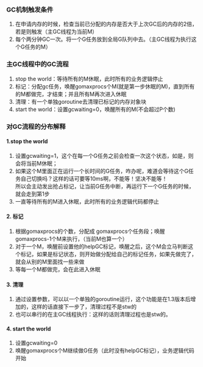 <!-- ### GO语言中年GC原理 -->

### GC机制触发条件
1.    在申请内存的时候，检查当前已分配的内存是否大于上次GC后的内存的2倍，若是则触发（主GC线程为当前M）
2.    每个两分钟GC一次。将一个G任务放到全局G队列中去。（主GC线程为执行这个G任务的M）
### 主GC线程中的GC流程
1. stop the world：等待所有的M休眠，此时所有的业务逻辑停止
2. 标记：分配gc任务，唤醒gomaxprocs个M(就是第一步休眠的M)，直到所有的M都做完，才结束；并且所有M再次进入休眠
3. 清理：有一个单独goroutine去清理已标记的内存对象块
4. start the world：设置gcwaiting=0，唤醒所有的M(不会超过P个数)

### 对GC流程的分布解释
#### 1.stop the world
1. 设置gcwaiting=1，这个在每一个G任务之前会检查一次这个状态，如是，则会将当前M休眠；
2. 如果这个M里面正在运行一个长时间的G任务，咋办呢，难道会等待这个G任务自己切换吗？这样的话可要等10ms啊，不能等！坚决不能等！  
所以会主动发出抢占标记，让当前G任务中断，再运行下一个G任务的时候，就会走到第1步 
3. 一直等待所有的M进入休眠，此时所有的业务逻辑代码都停止

#### 2. 标记
1. 根据gomaxprocs的个数，分配成 gomaxprocs个任务段；唤醒gomaxprocs-1个M来执行，（当前M也算一个）
2. 对于一个M，唤醒前设置他的helpGC标记，唤醒之后，这个M会立马判断这个标记，如果是标记状态，则开始做分配给自己的标记任务，如果先做完了，就会从别的M里面找一些来做
3. 等每一个M都做完，会在此进入休眠
#### 3. 清理
1. 通过设置参数，可以以一个单独的goroutine运行，这个功能是在1.3版本后增加的，这样的话直接下一步了，清理过程不是stw的
2. 也可以串行的在主GC线程执行：这样的话则清理过程也是stw的。
#### 4. start the world
1. 设置gcwaiting=0
2. 唤醒gomaxprocs个M继续做G任务（此时没有helpGC标记），业务逻辑代码开始
### 
